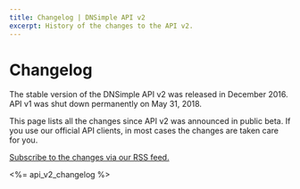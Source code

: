 ```yaml
---
title: Changelog | DNSimple API v2
excerpt: History of the changes to the API v2.
---
```


# Changelog

The stable version of the DNSimple API v2 was released in December 2016. API v1 was shut down permanently on May 31, 2018. 

This page lists all the changes since API v2 was announced in public beta. If you use our official API clients, in most cases the changes are taken care for you.

[Subscribe to the changes via our RSS feed.](/v2/feed.xml)

<%= api_v2_changelog %>
